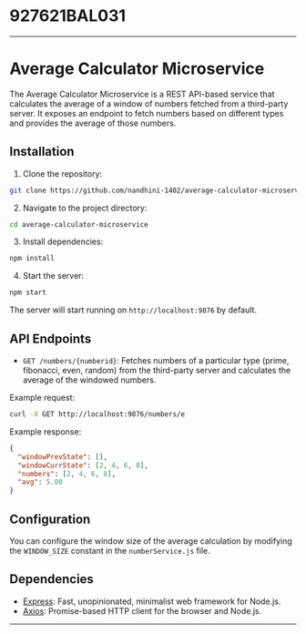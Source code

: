 # 927621BAL031


---

# Average Calculator Microservice

The Average Calculator Microservice is a REST API-based service that calculates the average of a window of numbers fetched from a third-party server. It exposes an endpoint to fetch numbers based on different types and provides the average of those numbers.

## Installation

1. Clone the repository:

```bash
git clone https://github.com/nandhini-1402/average-calculator-microservice.git
```

2. Navigate to the project directory:

```bash
cd average-calculator-microservice
```

3. Install dependencies:

```bash
npm install
```

4. Start the server:

```bash
npm start
```

The server will start running on `http://localhost:9876` by default.

## API Endpoints

- `GET /numbers/{numberid}`: Fetches numbers of a particular type (prime, fibonacci, even, random) from the third-party server and calculates the average of the windowed numbers.

Example request:

```bash
curl -X GET http://localhost:9876/numbers/e
```

Example response:

```json
{
  "windowPrevState": [],
  "windowCurrState": [2, 4, 6, 8],
  "numbers": [2, 4, 6, 8],
  "avg": 5.00
}
```

## Configuration

You can configure the window size of the average calculation by modifying the `WINDOW_SIZE` constant in the `numberService.js` file.

## Dependencies

- [Express](https://expressjs.com/): Fast, unopinionated, minimalist web framework for Node.js.
- [Axios](https://axios-http.com/): Promise-based HTTP client for the browser and Node.js.




---

